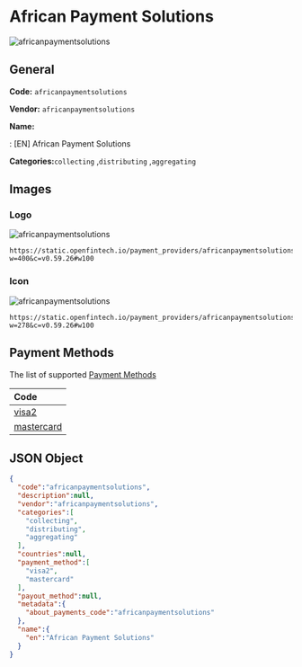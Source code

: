 
# African Payment Solutions 
![africanpaymentsolutions](https://static.openfintech.io/payment_providers/africanpaymentsolutions/logo.png?w=400&c=v0.59.26#w100)  

## General 
 
**Code:** `africanpaymentsolutions` 
 
**Vendor:** `africanpaymentsolutions` 
 
**Name:** 
 
:	[EN] African Payment Solutions 
 
**Categories:**`collecting` ,`distributing` ,`aggregating` 
 

## Images 

### Logo 
 
![africanpaymentsolutions](https://static.openfintech.io/payment_providers/africanpaymentsolutions/logo.png?w=400&c=v0.59.26#w100)  

```
https://static.openfintech.io/payment_providers/africanpaymentsolutions/logo.png?w=400&c=v0.59.26#w100
```  

### Icon 
 
![africanpaymentsolutions](https://static.openfintech.io/payment_providers/africanpaymentsolutions/icon.png?w=278&c=v0.59.26#w100)  

```
https://static.openfintech.io/payment_providers/africanpaymentsolutions/icon.png?w=278&c=v0.59.26#w100
```  

## Payment Methods 
 
The list of supported [Payment Methods](#) 

|Code| 
|:---| 
|[visa2](/payment-methods/visa2)| 
|[mastercard](/payment-methods/mastercard)| 
 

## JSON Object 

```json
{
  "code":"africanpaymentsolutions",
  "description":null,
  "vendor":"africanpaymentsolutions",
  "categories":[
    "collecting",
    "distributing",
    "aggregating"
  ],
  "countries":null,
  "payment_method":[
    "visa2",
    "mastercard"
  ],
  "payout_method":null,
  "metadata":{
    "about_payments_code":"africanpaymentsolutions"
  },
  "name":{
    "en":"African Payment Solutions"
  }
}
```  
